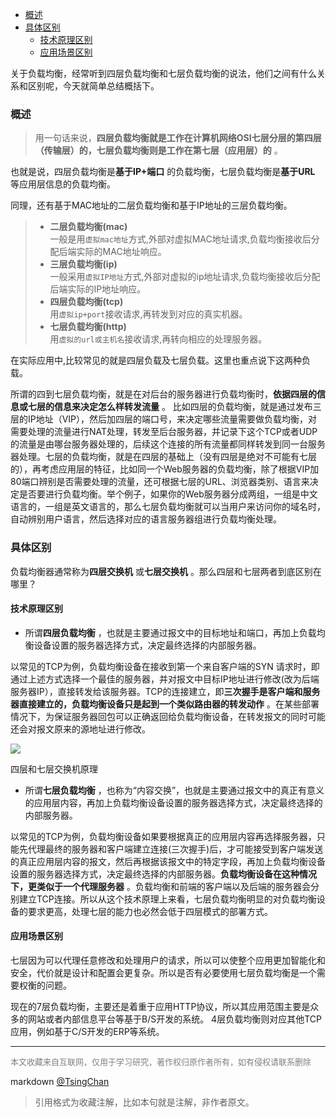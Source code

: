   
<!-- TOC -->

- [概述](#概述)
- [具体区别](#具体区别)
    - [技术原理区别](#技术原理区别)
    - [应用场景区别](#应用场景区别)

<!-- /TOC -->

关于负载均衡，经常听到四层负载均衡和七层负载均衡的说法，他们之间有什么关系和区别呢，今天就简单总结概括下。

### 概述

> 用一句话来说，**四层负载均衡就是工作在计算机网络OSI七层分层的第四层（传输层）的，七层负载均衡则是工作在第七层（应用层）的** 。

也就是说，四层负载均衡是**基于IP+端口** 的负载均衡，七层负载均衡是**基于URL** 等应用层信息的负载均衡。

同理，还有基于MAC地址的二层负载均衡和基于IP地址的三层负载均衡。

> - **二层负载均衡(mac)**   
>   一般是用`虚拟mac地址`方式,外部对虚拟MAC地址请求,负载均衡接收后分配后端实际的MAC地址响应。
> - **三层负载均衡(ip)**   
>   一般采用`虚拟IP地址`方式,外部对虚拟的ip地址请求,负载均衡接收后分配后端实际的IP地址响应。
> - **四层负载均衡(tcp)**   
>   用`虚拟ip+port`接收请求,再转发到对应的真实机器。
> - **七层负载均衡(http)**   
>   用`虚拟的url或主机名`接收请求,再转向相应的处理服务器。

在实际应用中,比较常见的就是四层负载及七层负载。这里也重点说下这两种负载。

所谓的四到七层负载均衡，就是在对后台的服务器进行负载均衡时，**依据四层的信息或七层的信息来决定怎么样转发流量** 。 比如四层的负载均衡，就是通过发布三层的IP地址（VIP），然后加四层的端口号，来决定哪些流量需要做负载均衡，对需要处理的流量进行NAT处理，转发至后台服务器，并记录下这个TCP或者UDP的流量是由哪台服务器处理的，后续这个连接的所有流量都同样转发到同一台服务器处理。七层的负载均衡，就是在四层的基础上（没有四层是绝对不可能有七层的），再考虑应用层的特征，比如同一个Web服务器的负载均衡，除了根据VIP加80端口辨别是否需要处理的流量，还可根据七层的URL、浏览器类别、语言来决定是否要进行负载均衡。举个例子，如果你的Web服务器分成两组，一组是中文语言的，一组是英文语言的，那么七层负载均衡就可以当用户来访问你的域名时，自动辨别用户语言，然后选择对应的语言服务器组进行负载均衡处理。



### 具体区别

负载均衡器通常称为**四层交换机** 或**七层交换机** 。那么四层和七层两者到底区别在哪里？

#### 技术原理区别

- 所谓**四层负载均衡** ，也就是主要通过报文中的目标地址和端口，再加上负载均衡设备设置的服务器选择方式，决定最终选择的内部服务器。

 以常见的TCP为例，负载均衡设备在接收到第一个来自客户端的SYN 请求时，即通过上述方式选择一个最佳的服务器，并对报文中目标IP地址进行修改(改为后端服务器IP），直接转发给该服务器。TCP的连接建立，即**三次握手是客户端和服务器直接建立的，负载均衡设备只是起到一个类似路由器的转发动作** 。在某些部署情况下，为保证服务器回包可以正确返回给负载均衡设备，在转发报文的同时可能还会对报文原来的源地址进行修改。



![](https://upload-images.jianshu.io/upload_images/1038472-618c1fc22f893b96.jpg)



四层和七层交换机原理



- 所谓**七层负载均衡** ，也称为“内容交换”，也就是主要通过报文中的真正有意义的应用层内容，再加上负载均衡设备设置的服务器选择方式，决定最终选择的内部服务器。

以常见的TCP为例，负载均衡设备如果要根据真正的应用层内容再选择服务器，只能先代理最终的服务器和客户端建立连接(三次握手)后，才可能接受到客户端发送的真正应用层内容的报文，然后再根据该报文中的特定字段，再加上负载均衡设备设置的服务器选择方式，决定最终选择的内部服务器。**负载均衡设备在这种情况下，更类似于一个代理服务器** 。负载均衡和前端的客户端以及后端的服务器会分别建立TCP连接。所以从这个技术原理上来看，七层负载均衡明显的对负载均衡设备的要求更高，处理七层的能力也必然会低于四层模式的部署方式。

#### 应用场景区别

七层因为可以代理任意修改和处理用户的请求，所以可以使整个应用更加智能化和安全，代价就是设计和配置会更复杂。所以是否有必要使用七层负载均衡是一个需要权衡的问题。

现在的7层负载均衡，主要还是着重于应用HTTP协议，所以其应用范围主要是众多的网站或者内部信息平台等基于B/S开发的系统。 4层负载均衡则对应其他TCP应用，例如基于C/S开发的ERP等系统。


----
<font size=2 color='grey'>本文收藏来自互联网，仅用于学习研究，著作权归原作者所有，如有侵权请联系删除</font>

markdown [@TsingChan](http://www.9ong.com/) 

> 引用格式为收藏注解，比如本句就是注解，非作者原文。
